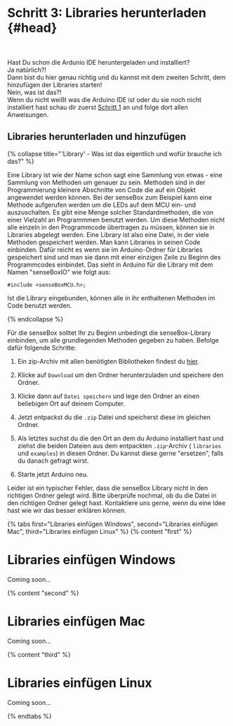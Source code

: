 # Schritt 3: Libraries herunterladen {#head}

<div class="description"></div>
<div class="line">
    <br>
    <br>
</div>

<div class="box_warning">
    <i class="fa fa-exclamation-circle fa-fw" aria-hidden="true" style="color: #f0ad4e"></i>
    Hast Du schon die Ardunio IDE heruntergeladen und installiert?

<div class="row">
    <div class="col-sm-6">
        <div class="box_success">
            <i class="fa fa-check fa-fw" aria-hidden="true" style="color: #50af51;"></i>
            Ja natürlich?!
            <br>
            Dann bist du hier genau richtig und du kannst mit dem zweiten Schritt, dem hinzufügen der Libraries starten!
        </div>
    </div>
    <div class="col-sm-6">
        <div class="box_error">
            <i class="fa fa-exclamation-triangle fa-fw" aria-hidden="true" style="color: #d9534f"></i>
             Nein, was ist das?!
             <br>
             Wenn du nicht weißt was die Arduino IDE ist oder du sie noch nicht installiert hast schau dir zuerst <a href="software-installation.html">Schritt 1</a> an und folge dort allen Anweisungen.
        </div>
    </div>
</div>
</div>

## Libraries herunterladen und hinzufügen

{% collapse title="'Library' - Was ist das eigentlich und wofür brauche ich das?" %}

Eine Library ist wie der Name schon sagt eine Sammlung von etwas - eine Sammlung von Methoden um genauer zu sein. Methoden sind in der Programmierung kleinere Abschnitte von Code die auf ein Objekt angewendet werden können. 
Bei der senseBox zum Beispiel kann eine Methode aufgerufen werden um die LEDs auf dem MCU ein- und auszuschalten. Es gibt eine Menge solcher Standardmethoden, die von einer Vielzahl an Programmmen benutzt werden. Um diese Methoden nicht alle einzeln in den Programmcode übertragen zu müssen, können sie in Libraries abgelegt werden. 
Eine Library ist also eine Datei, in der viele Methoden gespeichert werden. Man kann Libraries in seinen Code einbinden. Dafür reicht es wenn sie im Arduino-Ordner für Libraries gespeichert sind und man sie dann mit einer einzigen Zeile zu Beginn des Programmcodes einbindet. Das sieht in Arduino für die Library mit dem Namen "senseBoxIO" wie folgt aus: 

```arduino
#include <senseBoxMCU.h>;
```

Ist die Library eingebunden, können alle in ihr enthaltenen Methoden im Code benutzt werden. 

{% endcollapse %}

Für die senseBox solltet Ihr zu Beginn unbedingt die senseBox-Library einbinden, um alle grundlegenden Methoden gegeben zu haben. Befolge dafür folgende Schritte: 

1. Ein zip-Archiv mit allen benötigten Bibliotheken findest du [hier](https://github.com/sensebox/resources/blob/master/libraries/senseBox_Libraries.zip).

2. Klicke auf ``Download`` um den Ordner herunterzuladen und speichere den Ordner.

3. Klicke dann auf ``Datei speichern`` und lege den Ordner an einen beliebigen Ort auf deinem Computer.

4. Jetzt entpackst du die ``.zip`` Datei und speicherst diese im gleichen Ordner.

5. Als letztes suchst du die den Ort an dem du Arduino installiert hast und ziehst die beiden Dateien aus dem entpackten ``.zip``-Archiv ( ``libraries`` und ``examples``) in diesen Ordner. Du kannst diese gerne "ersetzen", falls du danach gefragt wirst.  

6. Starte jetzt Arduino neu. 


<div class="box_warning">
    <i class="fa fa-exclamation-circle fa-fw" aria-hidden="true" style="color: #f0ad4e"></i>
    Leider ist ein typischer Fehler, dass die senseBox Library nicht in den richtigen Ordner gelegt wird. Bitte überprüfe nochmal, ob du die Datei in den richtigen Ordner gelegt hast. Kontaktiere uns gerne, wenn du eine Idee hast wie wir das besser erklären können.
</div>


{% tabs first="Libraries einfügen Windows", second="Libraries einfügen Mac", third="Libraries einfügen Linux" %}
{% content "first" %}
# Libraries einfügen Windows
Coming soon...

{% content "second" %}
# Libraries einfügen Mac
Coming soon...

{% content "third" %}
# Libraries einfügen Linux
Coming soon...

{% endtabs %}
